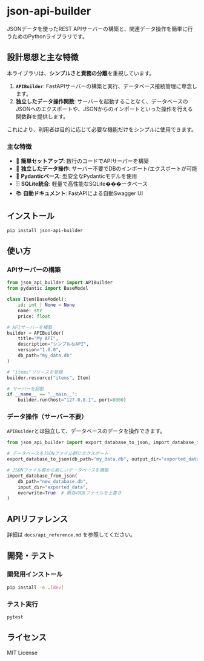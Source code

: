 # json-api-builder

JSONデータを使ったREST APIサーバーの構築と、関連データ操作を簡単に行うためのPythonライブラリです。

## 設計思想と主な特徴

本ライブラリは、**シンプルさと責務の分離**を重視しています。

1.  **`APIBuilder`**: FastAPIサーバーの構築と実行、データベース接続管理に専念します。
2.  **独立したデータ操作関数**: サーバーを起動することなく、データベースのJSONへのエクスポートや、JSONからのインポートといった操作を行える関数群を提供します。

これにより、利用者は目的に応じて必要な機能だけをシンプルに使用できます。

### 主な特徴
- 🚀 **簡単セットアップ**: 数行のコードでAPIサーバーを構築
- 🔧 **独立したデータ操作**: サーバー不要でDBのインポート/エクスポートが可能
- 📝 **Pydanticベース**: 型安全なPydanticモデルを使用
- 🗄️ **SQLite統合**: 軽量で高性能なSQLite���ータベース
- 📚 **自動ドキュメント**: FastAPIによる自動Swagger UI

## インストール

```bash
pip install json-api-builder
```

## 使い方

### APIサーバーの構築

```python
from json_api_builder import APIBuilder
from pydantic import BaseModel

class Item(BaseModel):
    id: int | None = None
    name: str
    price: float

# APIサーバーを構築
builder = APIBuilder(
    title="My API",
    description="シンプルなAPI",
    version="1.0.0",
    db_path="my_data.db"
)

# "items"リソースを登録
builder.resource("items", Item)

# サーバーを起動
if __name__ == "__main__":
    builder.run(host="127.0.0.1", port=8000)
```

### データ操作（サーバー不要）

`APIBuilder`とは独立して、データベースのデータを操作できます。

```python
from json_api_builder import export_database_to_json, import_database_from_json

# データベースをJSONファイル群にエクスポート
export_database_to_json(db_path="my_data.db", output_dir="exported_data")

# JSONファイル群から新しいデータベースを構築
import_database_from_json(
    db_path="new_database.db",
    input_dir="exported_data",
    overwrite=True  # 既存のDBファイルを上書き
)
```

## APIリファレンス

詳細は `docs/api_reference.md` を参照してください。

## 開発・テスト

### 開発用インストール

```bash
pip install -e .[dev]
```

### テスト実行

```bash
pytest
```

## ライセンス

MIT License